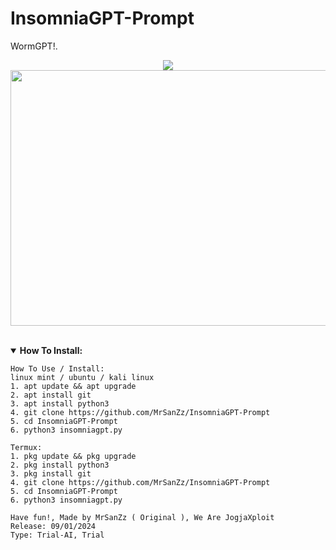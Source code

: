 # InsomniaGPT-Prompt
WormGPT!.<br><center>
<img src="https://img.shields.io/badge/build-MrSanZz-badge?style=flat-square&logo=bitcoin&logoColor=yellow&label=Author&labelColor=grey&color=yellow"><br>
<img width="709" height="409" src="https://kosred.com/a/fkqtag.png"><br><br>
</center>
<details open>
    <summary><strong>How To Install:</strong></summary>
  
    How To Use / Install:
    linux mint / ubuntu / kali linux
    1. apt update && apt upgrade
    2. apt install git
    3. apt install python3
    4. git clone https://github.com/MrSanZz/InsomniaGPT-Prompt
    5. cd InsomniaGPT-Prompt
    6. python3 insomniagpt.py
    
    Termux:
    1. pkg update && pkg upgrade
    2. pkg install python3
    3. pkg install git
    4. git clone https://github.com/MrSanZz/InsomniaGPT-Prompt
    5. cd InsomniaGPT-Prompt
    6. python3 insomniagpt.py
    
    Have fun!, Made by MrSanZz ( Original ), We Are JogjaXploit
    Release: 09/01/2024
    Type: Trial-AI, Trial
</details>
